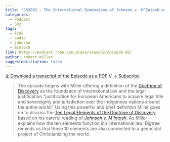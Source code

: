 ```yaml
---
title: "S02E02 – The International Dimensions of Johnson v. M’Intosh with Robert J. Miller"
categories:
  - Podcast
  - S02
tags:
  - link
  - audio
  - johnson
  - mintosh
link: https://podcast.robo.run.place/season2/episode-02/
author: robert-miller
suggestedcitiation: false
---
```


<div id="buzzsprout-player-13157126"></div><script src="https://www.buzzsprout.com/1926214/13157126-s02e02-the-international-dimensions-of-johnson-v-m-intosh-with-robert-j-miller.js?container_id=buzzsprout-player-13157126&player=small" type="text/javascript" charset="utf-8"></script>

[⤓ Download a transcript of the Episode as a PDF](https://podcast.robo.run.place/assets/pdfs/S02E02-The-International-Dimensions-of-Johnson-v-M’Intosh-Robert-J-Miller-TRANSCRIPT.pdf) // [→ Subscribe](((https://podcast.robo.run.place/subscribe/)))
  

> The episode begins with Miller offering a definition of the [Doctrine of Discovery](https://robo.run.place/what-is-the-doctrine-of-discovery/) as the foundation of international law and the legal justification "justification for European Americans to acquire legal title and sovereignty and jurisdiction over the Indigenous nations around the entire world." Using this powerful and brief definition Miller goes on to discuss the [Ten Legal Elements of the Doctrine of Discovery](https://robo.run.place/the-doctrine-of-discovery-the-international-law-of-colonialism/) based on his careful reading of [*Johnson v. M'Intosh*](https://canopyforum.org/200-years-of-johnson-v-mintosh-law-religion-and-native-american-lands/). As Miller explains how the ten elements function inn international law, Bigtree reminds us that these 10 elements are also connected to a genocidal project of Christianizing the world.
